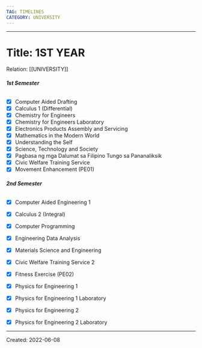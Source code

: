 ```yaml
---
TAG: TIMELINES
CATEGORY: UNIVERSITY
---
```

---
# Title: 1ST YEAR
Relation: [[UNIVERSITY]]


###### **1st  Semester**

- [x] Computer Aided Drafting
- [x] Calculus 1 (Differential)
- [x] Chemistry for Engineers
- [x] Chemistry for Engineers Laboratory
- [x] Electronics Products Assembly and Servicing
- [x] Mathematics in the Modern World
- [x] Understanding the Self
- [x] Science, Technology and Society
- [x] Pagbasa ng mga Dalumat sa Filipino Tungo sa Pananaliksik
- [x] Civic Welfare Training Service
- [x]  Movement Enhancement (PE01)

###### **2nd Semester**

- [x] Computer Aided Engineering 1
- [x] Calculus 2 (Integral)
- [x] Computer Programming
- [x] Engineering Data Analysis
- [x] Materials Science and Engineering
- [x] Civic Welfare Training Service 2
- [x] Fitness Exercise (PE02)
- [x] Physics for Engineering 1
- [x] Physics for Engineering 1 Laboratory
- [x] Physics for Engineering 2 
- [x] Physics for Engineering 2 Laboratory



---
Created: 2022-06-08
